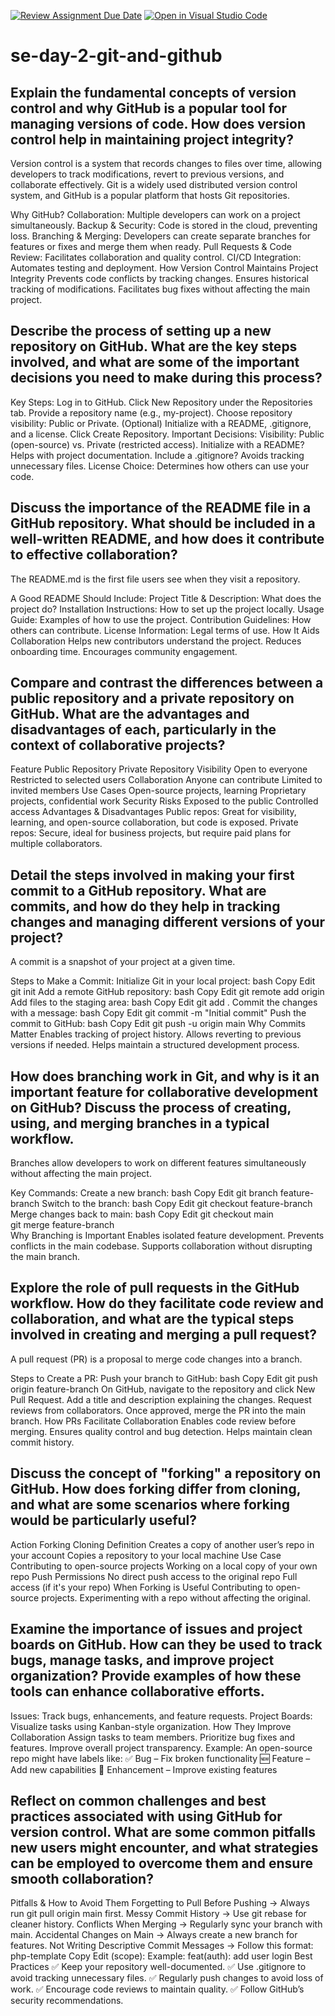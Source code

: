 [![Review Assignment Due Date](https://classroom.github.com/assets/deadline-readme-button-22041afd0340ce965d47ae6ef1cefeee28c7c493a6346c4f15d667ab976d596c.svg)](https://classroom.github.com/a/8wgCKhpZ)
[![Open in Visual Studio Code](https://classroom.github.com/assets/open-in-vscode-2e0aaae1b6195c2367325f4f02e2d04e9abb55f0b24a779b69b11b9e10269abc.svg)](https://classroom.github.com/online_ide?assignment_repo_id=18607863&assignment_repo_type=AssignmentRepo)
# se-day-2-git-and-github
## Explain the fundamental concepts of version control and why GitHub is a popular tool for managing versions of code. How does version control help in maintaining project integrity?
Version control is a system that records changes to files over time, allowing developers to track modifications, revert to previous versions, and collaborate effectively. Git is a widely used distributed version control system, and GitHub is a popular platform that hosts Git repositories.

Why GitHub?
Collaboration: Multiple developers can work on a project simultaneously.
Backup & Security: Code is stored in the cloud, preventing loss.
Branching & Merging: Developers can create separate branches for features or fixes and merge them when ready.
Pull Requests & Code Review: Facilitates collaboration and quality control.
CI/CD Integration: Automates testing and deployment.
How Version Control Maintains Project Integrity
Prevents code conflicts by tracking changes.
Ensures historical tracking of modifications.
Facilitates bug fixes without affecting the main project.

## Describe the process of setting up a new repository on GitHub. What are the key steps involved, and what are some of the important decisions you need to make during this process?
Key Steps:
Log in to GitHub.
Click New Repository under the Repositories tab.
Provide a repository name (e.g., my-project).
Choose repository visibility: Public or Private.
(Optional) Initialize with a README, .gitignore, and a license.
Click Create Repository.
Important Decisions:
Visibility: Public (open-source) vs. Private (restricted access).
Initialize with a README? Helps with project documentation.
Include a .gitignore? Avoids tracking unnecessary files.
License Choice: Determines how others can use your code.
## Discuss the importance of the README file in a GitHub repository. What should be included in a well-written README, and how does it contribute to effective collaboration?
The README.md is the first file users see when they visit a repository.

A Good README Should Include:
Project Title & Description: What does the project do?
Installation Instructions: How to set up the project locally.
Usage Guide: Examples of how to use the project.
Contribution Guidelines: How others can contribute.
License Information: Legal terms of use.
How It Aids Collaboration
Helps new contributors understand the project.
Reduces onboarding time.
Encourages community engagement.

## Compare and contrast the differences between a public repository and a private repository on GitHub. What are the advantages and disadvantages of each, particularly in the context of collaborative projects?
Feature	Public Repository	Private Repository
Visibility	Open to everyone	Restricted to selected users
Collaboration	Anyone can contribute	Limited to invited members
Use Cases	Open-source projects, learning	Proprietary projects, confidential work
Security Risks	Exposed to the public	Controlled access
Advantages & Disadvantages
Public repos: Great for visibility, learning, and open-source collaboration, but code is exposed.
Private repos: Secure, ideal for business projects, but require paid plans for multiple collaborators.

## Detail the steps involved in making your first commit to a GitHub repository. What are commits, and how do they help in tracking changes and managing different versions of your project?
A commit is a snapshot of your project at a given time.

Steps to Make a Commit:
Initialize Git in your local project:
bash
Copy
Edit
git init
Add a remote GitHub repository:
bash
Copy
Edit
git remote add origin <repository-URL>
Add files to the staging area:
bash
Copy
Edit
git add .
Commit the changes with a message:
bash
Copy
Edit
git commit -m "Initial commit"
Push the commit to GitHub:
bash
Copy
Edit
git push -u origin main
Why Commits Matter
Enables tracking of project history.
Allows reverting to previous versions if needed.
Helps maintain a structured development process.
## How does branching work in Git, and why is it an important feature for collaborative development on GitHub? Discuss the process of creating, using, and merging branches in a typical workflow.
Branches allow developers to work on different features simultaneously without affecting the main project.

Key Commands:
Create a new branch:
bash
Copy
Edit
git branch feature-branch
Switch to the branch:
bash
Copy
Edit
git checkout feature-branch
Merge changes back to main:
bash
Copy
Edit
git checkout main  
git merge feature-branch  
Why Branching is Important
Enables isolated feature development.
Prevents conflicts in the main codebase.
Supports collaboration without disrupting the main branch.
## Explore the role of pull requests in the GitHub workflow. How do they facilitate code review and collaboration, and what are the typical steps involved in creating and merging a pull request?
A pull request (PR) is a proposal to merge code changes into a branch.

Steps to Create a PR:
Push your branch to GitHub:
bash
Copy
Edit
git push origin feature-branch
On GitHub, navigate to the repository and click New Pull Request.
Add a title and description explaining the changes.
Request reviews from collaborators.
Once approved, merge the PR into the main branch.
How PRs Facilitate Collaboration
Enables code review before merging.
Ensures quality control and bug detection.
Helps maintain clean commit history.

## Discuss the concept of "forking" a repository on GitHub. How does forking differ from cloning, and what are some scenarios where forking would be particularly useful?
Action	Forking	Cloning
Definition	Creates a copy of another user’s repo in your account	Copies a repository to your local machine
Use Case	Contributing to open-source projects	Working on a local copy of your own repo
Push Permissions	No direct push access to the original repo	Full access (if it's your repo)
When Forking is Useful
Contributing to open-source projects.
Experimenting with a repo without affecting the original.

## Examine the importance of issues and project boards on GitHub. How can they be used to track bugs, manage tasks, and improve project organization? Provide examples of how these tools can enhance collaborative efforts.
Issues: Track bugs, enhancements, and feature requests.
Project Boards: Visualize tasks using Kanban-style organization.
How They Improve Collaboration
Assign tasks to team members.
Prioritize bug fixes and features.
Improve overall project transparency.
Example:
An open-source repo might have labels like:
✅ Bug – Fix broken functionality
🆕 Feature – Add new capabilities
📌 Enhancement – Improve existing features


## Reflect on common challenges and best practices associated with using GitHub for version control. What are some common pitfalls new users might encounter, and what strategies can be employed to overcome them and ensure smooth collaboration?
Pitfalls & How to Avoid Them
Forgetting to Pull Before Pushing → Always run git pull origin main first.
Messy Commit History → Use git rebase for cleaner history.
Conflicts When Merging → Regularly sync your branch with main.
Accidental Changes on Main → Always create a new branch for features.
Not Writing Descriptive Commit Messages → Follow this format:
php-template
Copy
Edit
<type>(scope): <description>
Example: feat(auth): add user login
Best Practices
✅ Keep your repository well-documented.
✅ Use .gitignore to avoid tracking unnecessary files.
✅ Regularly push changes to avoid loss of work.
✅ Encourage code reviews to maintain quality.
✅ Follow GitHub’s security recommendations.
